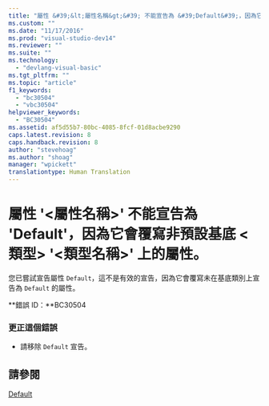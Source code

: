 ```yaml
---
title: "屬性 &#39;&lt;屬性名稱&gt;&#39; 不能宣告為 &#39;Default&#39;，因為它會覆寫非預設基底 &lt;類型&gt; &#39;&lt;類型名稱&gt;&#39; 上的屬性。 | Microsoft Docs"
ms.custom: ""
ms.date: "11/17/2016"
ms.prod: "visual-studio-dev14"
ms.reviewer: ""
ms.suite: ""
ms.technology: 
  - "devlang-visual-basic"
ms.tgt_pltfrm: ""
ms.topic: "article"
f1_keywords: 
  - "bc30504"
  - "vbc30504"
helpviewer_keywords: 
  - "BC30504"
ms.assetid: af5d55b7-80bc-4085-8fcf-01d8acbe9290
caps.latest.revision: 8
caps.handback.revision: 8
author: "stevehoag"
ms.author: "shoag"
manager: "wpickett"
translationtype: Human Translation
---
```

# 屬性 &#39;&lt;屬性名稱&gt;&#39; 不能宣告為 &#39;Default&#39;，因為它會覆寫非預設基底 &lt;類型&gt; &#39;&lt;類型名稱&gt;&#39; 上的屬性。
您已嘗試宣告屬性 `Default`，這不是有效的宣告，因為它會覆寫未在基底類別上宣告為 `Default` 的屬性。  
  
 **錯誤 ID：**BC30504  
  
### 更正這個錯誤  
  
-   請移除 `Default` 宣告。  
  
## 請參閱  
 [Default](../../visual-basic/language-reference/modifiers/default.md)